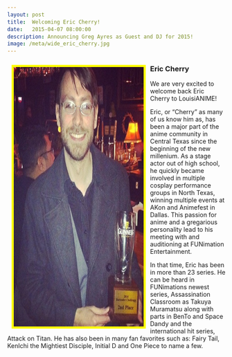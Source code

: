 ```yaml
---
layout: post
title:  Welcoming Eric Cherry!
date:   2015-04-07 08:00:00
description: Announcing Greg Ayres as Guest and DJ for 2015!
image: /meta/wide_eric_cherry.jpg
---
```


<a name="EricCherry"></a>
<a href="/img/guests/eric_cherry.jpg" data-lightbox="guests"><img class="img-responsive" src="/img/guests/eric_cherry.jpg" alt="Eric Cherry" width="300" height="600" style="border:5px solid yellow; float:left; margin:10px;"></a>

<h3>Eric Cherry</h3>

<p>We are very excited to welcome back Eric Cherry to LouisiANIME!</p>

<p>Eric, or “Cherry” as many of us know him as, has been a major part of the anime community in Central Texas since the beginning of the new millenium. As a stage actor out of high school, he quickly became involved in multiple cosplay performance groups in North Texas, winning multiple events at A­Kon and Animefest in Dallas. This passion for anime and a gregarious personality lead to his meeting with and auditioning at FUNimation Entertainment.</p>

<p>In that time, Eric has been in more than 23 series. He can be heard in FUNimations newest series, Assassination Classroom as Takuya Muramatsu ​along with parts in Ben­To and Space Dandy and the international hit series, Attack on Titan. He has also been in many fan favorites such as: Fairy Tail, KenIchi the Mightiest Disciple, Initial D and One Piece to name a few.</p>